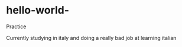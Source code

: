 # hello-world-
Practice 

Currently studying in italy and doing a really bad job at learning italian 
